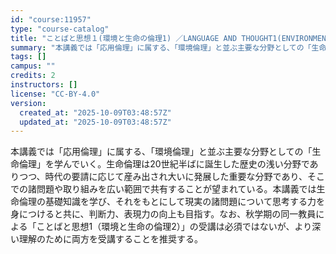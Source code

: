 ```yaml
---
id: "course:11957"
type: "course-catalog"
title: "ことばと思想１(環境と生命の倫理1) ／LANGUAGE AND THOUGHT1(ENVIRONMENTAL AND BIOETHICS 1)"
summary: "本講義では「応用倫理」に属する、「環境倫理」と並ぶ主要な分野としての「生命倫理」を学んでいく。生命倫理は20世紀半ばに誕生した歴史の浅い分野でありつつ、時代の要請に応じて産み出され大いに発展した重要な分野であり、そこでの諸問題や取り組みを広…"
tags: []
campus: ""
credits: 2
instructors: []
license: "CC-BY-4.0"
version:
  created_at: "2025-10-09T03:48:57Z"
  updated_at: "2025-10-09T03:48:57Z"
---
```

本講義では「応用倫理」に属する、「環境倫理」と並ぶ主要な分野としての「生命倫理」を学んでいく。生命倫理は20世紀半ばに誕生した歴史の浅い分野でありつつ、時代の要請に応じて産み出され大いに発展した重要な分野であり、そこでの諸問題や取り組みを広い範囲で共有することが望まれている。本講義では生命倫理の基礎知識を学び、それをもとにして現実の諸問題について思考する力を身につけると共に、判断力、表現力の向上も目指す。なお、秋学期の同一教員による「ことばと思想1（環境と生命の倫理2）」の受講は必須ではないが、より深い理解のために両方を受講することを推奨する。
